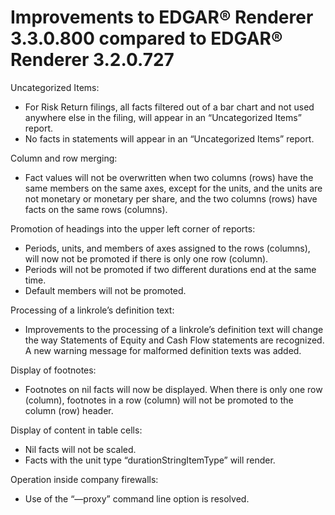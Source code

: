 # Improvements to EDGAR® Renderer 3.3.0.800 compared to EDGAR® Renderer 3.2.0.727

Uncategorized Items:  
* For Risk Return filings, all facts filtered out of a bar chart and not used anywhere else in the filing, will appear in an “Uncategorized Items” report.  
* No facts in statements will appear in an “Uncategorized Items” report.

Column and row merging:  
* Fact values will not be overwritten when two columns (rows) have the same members on the same axes, except for the units, and the units are not monetary or monetary per share, and the two columns (rows) have facts on the same rows (columns).

Promotion of headings into the upper left corner of reports:  
* Periods, units, and members of axes assigned to the rows (columns), will now not be promoted if there is only one row (column).  
* Periods will not be promoted if two different durations end at the same time.  
* Default members will not be promoted.

Processing of a linkrole’s definition text:  
* Improvements to the processing of a linkrole’s definition text will change the way Statements of Equity and Cash Flow statements are recognized.  
 A new warning message for malformed definition texts was added.

Display of footnotes:  
* Footnotes on nil facts will now be displayed.
 When there is only one row (column), footnotes in a row (column) will not be promoted to the column (row) header.

Display of content in table cells:  
*  Nil facts will not be scaled.  
*  Facts with the unit type “durationStringItemType” will render.  

Operation inside company firewalls:  
* Use of the “—proxy” command line option is resolved.  
